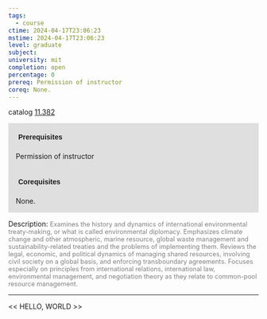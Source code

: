 ```yaml
---
tags:
  - course
ctime: 2024-04-17T23:06:23
mstime: 2024-04-17T23:06:23
level: graduate
subject: 
university: mit
completion: open
percentage: 0
prereq: Permission of instructor
coreq: None.
---
```


catalog [11.382](http://student.mit.edu/catalog/m11c.html#11.382)

<span style="display: block; padding: 15px; background-color: rgb(100, 100, 100, 0.2);"><font id="m_prereq558_0" style="display: block; font-family: Arial, sans-serif; font-weight: bold; padding: 5px">Prerequisites</font><br><span id="prereq558_0">Permission of instructor</span></span>
<span style="display: block; padding: 15px; background-color: rgb(100, 100, 100, 0.2);"><font id="m_coreq558_0" style="display: block; font-family: Arial, sans-serif; font-weight: bold; padding: 5px">Corequisites</font><br><span id="coreq558_0">None.</span></span>

<font style="">Description:</font>
<font style="color: grey; font-size: 0.8rem;">Examines the history and dynamics of international environmental treaty-making, or what is called environmental diplomacy. Emphasizes climate change and other atmospheric, marine resource, global waste management and sustainability-related treaties and the problems of implementing them. Reviews the legal, economic, and political dynamics of managing shared resources, involving civil society on a global basis, and enforcing transboundary agreements. Focuses especially on principles from international relations, international law, environmental management, and negotiation theory as they relate to common-pool resource management.</font>



---

<< HELLO, WORLD >>
